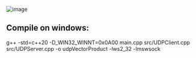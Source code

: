 ![image](https://github.com/user-attachments/assets/1d12f99d-50d7-40df-9935-65a69087824c)
<h2>Compile on windows:</h2>
g++ -std=c++20 -D_WIN32_WINNT=0x0A00 main.cpp src/UDPClient.cpp src/UDPServer.cpp -o udpVectorProduct -lws2_32 -lmswsock
